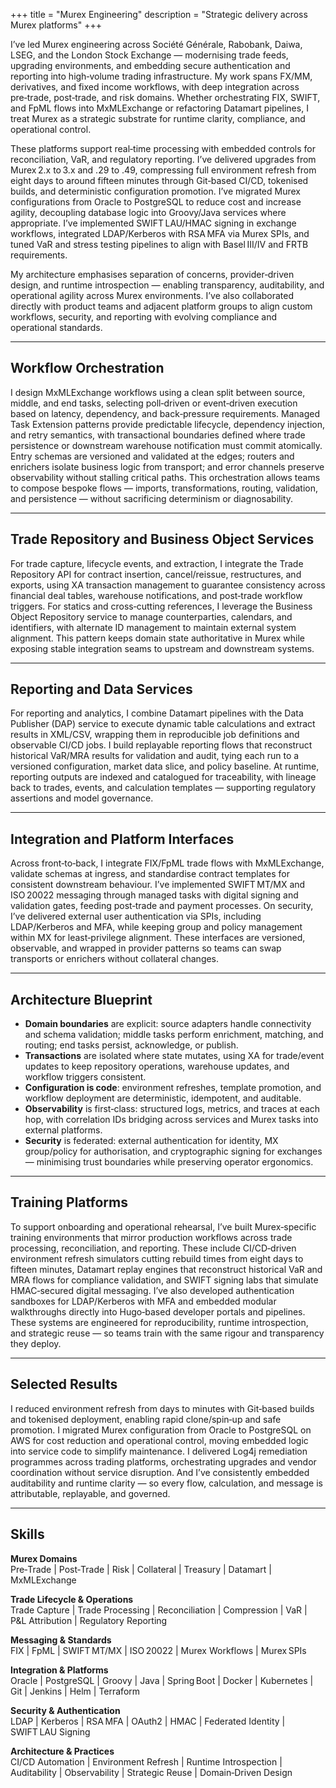 +++
title = "Murex Engineering"
description = "Strategic delivery across Murex platforms"
+++

I’ve led Murex engineering across Société Générale, Rabobank, Daiwa, LSEG, and the London Stock Exchange — modernising trade feeds, upgrading environments, and embedding secure authentication and reporting into high‑volume trading infrastructure. My work spans FX/MM, derivatives, and fixed income workflows, with deep integration across pre‑trade, post‑trade, and risk domains. Whether orchestrating FIX, SWIFT, and FpML flows into MxMLExchange or refactoring Datamart pipelines, I treat Murex as a strategic substrate for runtime clarity, compliance, and operational control.

These platforms support real‑time processing with embedded controls for reconciliation, VaR, and regulatory reporting. I’ve delivered upgrades from Murex 2.x to 3.x and .29 to .49, compressing full environment refresh from eight days to around fifteen minutes through Git‑based CI/CD, tokenised builds, and deterministic configuration promotion. I’ve migrated Murex configurations from Oracle to PostgreSQL to reduce cost and increase agility, decoupling database logic into Groovy/Java services where appropriate. I’ve implemented SWIFT LAU/HMAC signing in exchange workflows, integrated LDAP/Kerberos with RSA MFA via Murex SPIs, and tuned VaR and stress testing pipelines to align with Basel III/IV and FRTB requirements.

My architecture emphasises separation of concerns, provider‑driven design, and runtime introspection — enabling transparency, auditability, and operational agility across Murex environments. I’ve also collaborated directly with product teams and adjacent platform groups to align custom workflows, security, and reporting with evolving compliance and operational standards.

---

## Workflow Orchestration

I design MxMLExchange workflows using a clean split between source, middle, and end tasks, selecting poll‑driven or event‑driven execution based on latency, dependency, and back‑pressure requirements. Managed Task Extension patterns provide predictable lifecycle, dependency injection, and retry semantics, with transactional boundaries defined where trade persistence or downstream warehouse notification must commit atomically. Entry schemas are versioned and validated at the edges; routers and enrichers isolate business logic from transport; and error channels preserve observability without stalling critical paths. This orchestration allows teams to compose bespoke flows — imports, transformations, routing, validation, and persistence — without sacrificing determinism or diagnosability.

---

## Trade Repository and Business Object Services

For trade capture, lifecycle events, and extraction, I integrate the Trade Repository API for contract insertion, cancel/reissue, restructures, and exports, using XA transaction management to guarantee consistency across financial deal tables, warehouse notifications, and post‑trade workflow triggers. For statics and cross‑cutting references, I leverage the Business Object Repository service to manage counterparties, calendars, and identifiers, with alternate ID management to maintain external system alignment. This pattern keeps domain state authoritative in Murex while exposing stable integration seams to upstream and downstream systems.

---

## Reporting and Data Services

For reporting and analytics, I combine Datamart pipelines with the Data Publisher (DAP) service to execute dynamic table calculations and extract results in XML/CSV, wrapping them in reproducible job definitions and observable CI/CD jobs. I build replayable reporting flows that reconstruct historical VaR/MRA results for validation and audit, tying each run to a versioned configuration, market data slice, and policy baseline. At runtime, reporting outputs are indexed and catalogued for traceability, with lineage back to trades, events, and calculation templates — supporting regulatory assertions and model governance.

---

## Integration and Platform Interfaces

Across front‑to‑back, I integrate FIX/FpML trade flows with MxMLExchange, validate schemas at ingress, and standardise contract templates for consistent downstream behaviour. I’ve implemented SWIFT MT/MX and ISO 20022 messaging through managed tasks with digital signing and validation gates, feeding post‑trade and payment processes. On security, I’ve delivered external user authentication via SPIs, including LDAP/Kerberos and MFA, while keeping group and policy management within MX for least‑privilege alignment. These interfaces are versioned, observable, and wrapped in provider patterns so teams can swap transports or enrichers without collateral changes.

---

## Architecture Blueprint

- **Domain boundaries** are explicit: source adapters handle connectivity and schema validation; middle tasks perform enrichment, matching, and routing; end tasks persist, acknowledge, or publish.
- **Transactions** are isolated where state mutates, using XA for trade/event updates to keep repository operations, warehouse updates, and workflow triggers consistent.
- **Configuration is code**: environment refreshes, template promotion, and workflow deployment are deterministic, idempotent, and auditable.
- **Observability** is first‑class: structured logs, metrics, and traces at each hop, with correlation IDs bridging across services and Murex tasks into external platforms.
- **Security** is federated: external authentication for identity, MX group/policy for authorisation, and cryptographic signing for exchanges — minimising trust boundaries while preserving operator ergonomics.

---

## Training Platforms

To support onboarding and operational rehearsal, I’ve built Murex‑specific training environments that mirror production workflows across trade processing, reconciliation, and reporting. These include CI/CD‑driven environment refresh simulators cutting rebuild times from eight days to fifteen minutes, Datamart replay engines that reconstruct historical VaR and MRA flows for compliance validation, and SWIFT signing labs that simulate HMAC‑secured digital messaging. I’ve also developed authentication sandboxes for LDAP/Kerberos with MFA and embedded modular walkthroughs directly into Hugo‑based developer portals and pipelines. These systems are engineered for reproducibility, runtime introspection, and strategic reuse — so teams train with the same rigour and transparency they deploy.

---

## Selected Results

I reduced environment refresh from days to minutes with Git‑based builds and tokenised deployment, enabling rapid clone/spin‑up and safe promotion. I migrated Murex configuration from Oracle to PostgreSQL on AWS for cost reduction and operational control, moving embedded logic into service code to simplify maintenance. I delivered Log4j remediation programmes across trading platforms, orchestrating upgrades and vendor coordination without service disruption. And I’ve consistently embedded auditability and runtime clarity — so every flow, calculation, and message is attributable, replayable, and governed.

---

## Skills

**Murex Domains**  
Pre‑Trade | Post‑Trade | Risk | Collateral | Treasury | Datamart | MxMLExchange

**Trade Lifecycle & Operations**  
Trade Capture | Trade Processing | Reconciliation | Compression | VaR | P&L Attribution | Regulatory Reporting

**Messaging & Standards**  
FIX | FpML | SWIFT MT/MX | ISO 20022 | Murex Workflows | Murex SPIs

**Integration & Platforms**  
Oracle | PostgreSQL | Groovy | Java | Spring Boot | Docker | Kubernetes | Git | Jenkins | Helm | Terraform

**Security & Authentication**  
LDAP | Kerberos | RSA MFA | OAuth2 | HMAC | Federated Identity | SWIFT LAU Signing

**Architecture & Practices**  
CI/CD Automation | Environment Refresh | Runtime Introspection | Auditability | Observability | Strategic Reuse | Domain‑Driven Design